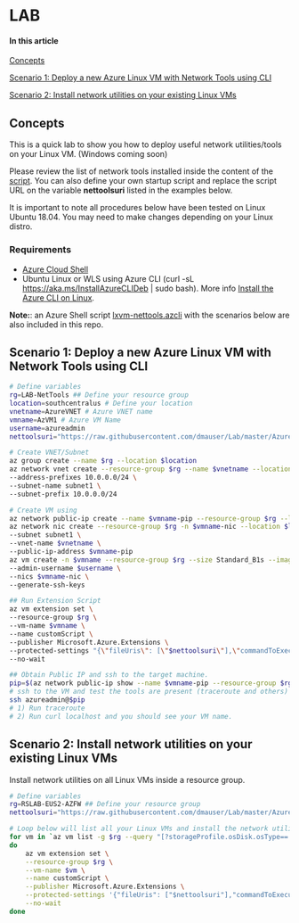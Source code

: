 # LAB

#### In this article

[Concepts](#Concepts)

[Scenario 1: Deploy a new Azure Linux VM with Network Tools using CLI](#Scenario-1:-Deploy-a-new-Azure-Linux-VM-with-Network-Tools-using-CLI)

[Scenario 2: Install network utilities on your existing Linux VMs](#Scenario-2:-Install-network-utilities-on-your-existing-Linux-VMs)

## Concepts

This is a quick lab to show you how to deploy useful network utilities/tools on your Linux VM. (Windows coming soon)

Please review the list of network tools installed inside the content of the [script](https://raw.githubusercontent.com/dmauser/Lab/master/AzureVM-nettools/nettools.sh). You can also define your own startup script and replace the script URL on the variable **nettoolsuri** listed in the examples below.

It is important to note all procedures below have been tested on Linux Ubuntu 18.04. You may need to make changes depending on your Linux distro.

### Requirements

- [Azure Cloud Shell](https://shell.azure.com/)
- Ubuntu Linux or WLS using Azure CLI (curl -sL https://aka.ms/InstallAzureCLIDeb | sudo bash). More info [Install the Azure CLI on Linux](https://docs.microsoft.com/en-us/cli/azure/install-azure-cli-linux?pivots=apt).

**Note:**: an Azure Shell script [lxvm-nettools.azcli](https://raw.githubusercontent.com/dmauser/Lab/master/AzureVM-nettools/lxvm-nettools.azcli) with the scenarios below are also included in this repo.

## Scenario 1: Deploy a new Azure Linux VM with Network Tools using CLI

```Bash
# Define variables
rg=LAB-NetTools ## Define your resource group
location=southcentralus # Define your location
vnetname=AzureVNET # Azure VNET name
vmname=AzVM1 # Azure VM Name
username=azureadmin
nettoolsuri="https://raw.githubusercontent.com/dmauser/Lab/master/AzureVM-nettools/nettools.sh"

# Create VNET/Subnet
az group create --name $rg --location $location
az network vnet create --resource-group $rg --name $vnetname --location $location \
--address-prefixes 10.0.0.0/24 \
--subnet-name subnet1 \
--subnet-prefix 10.0.0.0/24

# Create VM using
az network public-ip create --name $vmname-pip --resource-group $rg --location $location --sku Basic --allocation-method Dynamic
az network nic create --resource-group $rg -n $vmname-nic --location $location \
--subnet subnet1 \
--vnet-name $vnetname \
--public-ip-address $vmname-pip
az vm create -n $vmname --resource-group $rg --size Standard_B1s --image UbuntuLTS \
--admin-username $username \
--nics $vmname-nic \
--generate-ssh-keys

## Run Extension Script
az vm extension set \
--resource-group $rg \
--vm-name $vmname \
--name customScript \
--publisher Microsoft.Azure.Extensions \
--protected-settings "{\"fileUris\": [\"$nettoolsuri\"],\"commandToExecute\": \"./nettools.sh\"}" \
--no-wait

## Obtain Public IP and ssh to the target machine.
pip=$(az network public-ip show --name $vmname-pip --resource-group $rg --query ipAddress -o tsv)
# ssh to the VM and test the tools are present (traceroute and others)
ssh azureadmin@$pip
# 1) Run traceroute
# 2) Run curl localhost and you should see your VM name.
```

## Scenario 2: Install network utilities on your existing Linux VMs

Install network utilities on all Linux VMs inside a resource group.

```Bash
# Define variables
rg=RSLAB-EUS2-AZFW ## Define your resource group
nettoolsuri="https://raw.githubusercontent.com/dmauser/Lab/master/AzureVM-nettools/nettools.sh"

# Loop below will list all your Linux VMs and install the network utilities on them.
for vm in `az vm list -g $rg --query "[?storageProfile.osDisk.osType=='Linux'].name" -o tsv`
do
    az vm extension set \
    --resource-group $rg \
    --vm-name $vm \
    --name customScript \
    --publisher Microsoft.Azure.Extensions \
    --protected-settings '{"fileUris": ["$nettoolsuri"],"commandToExecute": "./nettools.sh"}' \
    --no-wait
done
```